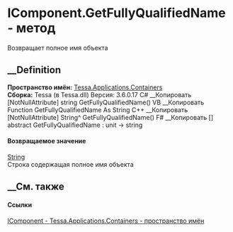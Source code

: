 # IComponent.GetFullyQualifiedName - метод
Возвращает полное имя объекта
## __Definition
 **Пространство имён:**
[Tessa.Applications.Containers](N_Tessa_Applications_Containers.htm)  
 **Сборка:** Tessa (в Tessa.dll) Версия: 3.6.0.17
C# __Копировать
    [NotNullAttribute]
    string GetFullyQualifiedName()
VB __Копировать
    <NotNullAttribute>
    Function GetFullyQualifiedName As String
C++ __Копировать
    [NotNullAttribute]
    String^ GetFullyQualifiedName()
F# __Копировать
     [<NotNullAttribute>]
    abstract GetFullyQualifiedName : unit -> string 
#### Возвращаемое значение
[String](https://learn.microsoft.com/dotnet/api/system.string)  
Строка содержащая полное имя объекта
##  __См. также
#### Ссылки
[IComponent - ](T_Tessa_Applications_Containers_IComponent.htm)
[Tessa.Applications.Containers - пространство
имён](N_Tessa_Applications_Containers.htm)
